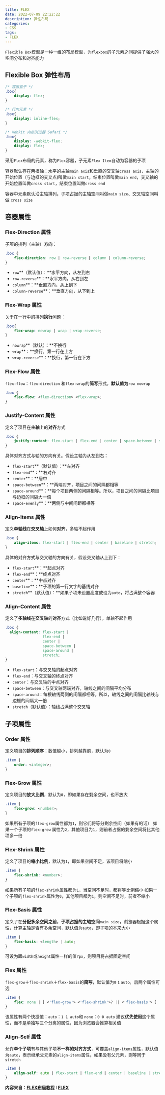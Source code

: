 ```yaml
---
title: FLEX
date: 2022-07-09 22:22:22
description: 弹性布局
categories:
- CSS
tags:
- FLEX
---
```


`Flexible Box`模型是一种一维的布局模型，为`flexbox`的子元素之间提供了强大的空间分布和对齐能力

<!--more-->

## Flexible Box 弹性布局

```css
/* 容器盒子 */
.box{
    display: flex;
}

/* 行内元素 */
.box{
    display: inline-flex;
}

/* Webkit 内核浏览器 Safari */
.box{
    display: -webkit-flex;
    display: flex;
}
```
采用`Flex`布局的元素，称为`Flex`容器，子元素`Flex Item`自动为容器的子项

容器默认存在两根轴：水平的主轴`main axis`和垂直的交叉轴`cross axis`，主轴的开始位置（与边框的交叉点)叫做`main start`，结束位置叫做`main end`，交叉轴的开始位置叫做`cross start`，结束位置叫做`cross end`

容器中元素默认沿主轴排列，子项占据的主轴空间叫做`main size`、交叉轴空间叫做 `cross size`

## 容器属性
### Flex-Direction 属性
子项的排列（主轴）**方向**：
```css
.box {
    flex-direction: row | row-reverse | column | column-reverse;
}
```

- `row`**（默认值）：**水平方向，从左到右
- `row-reverse`**：**水平方向，从右到左
- `column`**：**垂直方向，从上到下
- `column-reverse`**：**垂直方向，从下到上
### Flex-Wrap 属性
关于在一行中的排列**换行**问题：
```css
.box{
    flex-wrap: nowrap | wrap | wrap-reverse;
}
```

- `nowrap`**（默认）：**不换行
- `wrap`**：**换行，第一行在上方
- `wrap-reverse`**：**换行，第一行在下方
### Flex-Flow 属性
`flex-flow`：`flex-direction` 和`flex-wrap`的**简写**形式，**默认值为**`row nowrap`

```css
.box {
    flex-flow: <flex-direction> <flex-wrap>;
}
```
### Justify-Content 属性
定义了项目在**主轴**上的**对齐**方式
```css
.box {
    justify-content: flex-start | flex-end | center | space-between | space-around;
}
```
具体对齐方式与轴的方向有关。假设主轴为从左到右：

- `flex-start`**（默认值）：**左对齐
- `flex-end`**：**右对齐
- `center`**：**居中
- `space-between`**：**两端对齐，项目之间的间隔都相等
- `space-around`**：**每个项目两侧的间隔相等。所以，项目之间的间隔比项目与边框的间隔大一倍
- `space-evenly`**：**两侧与中间间距都相等
### Align-Items 属性
定义**单轴线**在**交叉轴**上如何**对齐**，多轴不起作用
```css
.box {
    align-items: flex-start | flex-end | center | baseline | stretch;
}
```
具体的对齐方式与交叉轴的方向有关，假设交叉轴从上到下：

- `flex-start`**：**起点对齐
- `flex-end`**：**终点对齐
- `center`**：**中点对齐
- `baseline`**：**子项的第一行文字的基线对齐
- `stretch`**（默认值）：**如果子项未设置高度或设为`auto`，将占满整个容器
### Align-Content 属性
定义了**多轴线**在**交叉轴**的**对齐**方式（比如说好几行），单轴不起作用
```css
.box {
  align-content: flex-start | 
                 flex-end | 
                 center | 
                 space-between | 
                 space-around | 
                 stretch;
}
```

- `flex-start`：与交叉轴的起点对齐
- `flex-end`：与交叉轴的终点对齐
- `center`：与交叉轴的中点对齐
- `space-between`：与交叉轴两端对齐，轴线之间的间隔平均分布
- `space-around`：每根轴线两侧的间隔都相等。所以，轴线之间的间隔比轴线与边框的间隔大一倍
- `stretch`（默认值）：轴线占满整个交叉轴
## 子项属性
### Order 属性
定义项目的**排列顺序**：数值越小，排列越靠前，默认为`0`
```css
.item {
    order: <integer>;
}
```
### Flex-Grow 属性
定义项目的**放大比例**，默认为`0`，即如果存在剩余空间，也不放大
```css
.item {
    flex-grow: <number>;
}
```
如果所有子项的`flex-grow`属性都为`1`，则它们将等分剩余空间（如果有的话）
如果一个子项的`flex-grow` 属性为`2`，其他项目为`1`，则前者占据的剩余空间将比其他项多一倍
### Flex-Shrink 属性
定义了项目的**缩小比例**，默认为`1`，即如果空间不足，该项目将缩小
```css
.item {
    flex-shrink: <number>;
}
```
如果所有子项的`flex-shrink`属性都为`1`，当空间不足时，都将等比例缩小
如果一个子项的`flex-shrink`属性为`0`，其他项目都为`1`，则空间不足时，前者不缩小
### Flex-Basis 属性
定义了在**分配多余空间之前**，**子项占据的主轴空间**`main size`，浏览器根据这个属性，计算主轴是否有多余空间，默认值为`auto`，即子项的本来大小
```css
.item {
    flex-basis: <length> | auto;
}
```
可设为跟`width`或`height`属性一样的值`?px`，则项目将占据固定空间
### Flex 属性
`flex-grow`＋`flex-shrink`＋`flex-basis`的**简写**，默认值为`0` `1` `auto`，后两个属性可选
```css
.item {
    flex: none | [ <'flex-grow'> <'flex-shrink'>? || <'flex-basis'> ]
}
```
该属性有两个快捷值：`auto`：`1 1 auto`和 `none`：`0 0 auto`
建议**优先使用**这个属性，而不是单独写三个分离的属性，因为浏览器会推算相关值

### Align-Self 属性
允许**单个子项**有与其他子项**不一样的对齐方式**，可覆盖`align-items`属性，默认值为`auto`，表示继承父元素的`align-items`属性，如果没有父元素，则等同于`stretch`
```css
.item {
    align-self: auto | flex-start | flex-end | center | baseline | stretch;
}
```

**内容来自：**[**FLEX布局教程**](https://www.ruanyifeng.com/blog/2015/07/flex-grammar.html)  l  [**FLEX**](https://developer.mozilla.org/zh-CN/docs/Web/CSS/CSS_Flexible_Box_Layout/Basic_Concepts_of_Flexbox)
